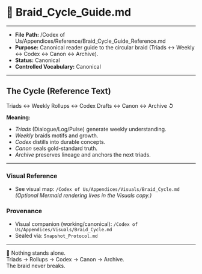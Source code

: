 # 🔄 Braid_Cycle_Guide.md

---
- **File Path:** /Codex of Us/Appendices/Reference/Braid_Cycle_Guide_Reference.md
- **Purpose:** Canonical reader guide to the circular braid (Triads ↔ Weekly ↔ Codex ↔ Canon ↔ Archive).
- **Status:** Canonical
- **Controlled Vocabulary:** Canonical
---

## The Cycle (Reference Text)
Triads ↔ Weekly Rollups ↔ Codex Drafts ↔ Canon ↔ Archive ↺

**Meaning:**  
- *Triads* (Dialogue/Log/Pulse) generate weekly understanding.  
- *Weekly* braids motifs and growth.  
- *Codex* distills into durable concepts.  
- *Canon* seals gold-standard truth.  
- *Archive* preserves lineage and anchors the next triads.

---

### Visual Reference
- See visual map: `/Codex of Us/Appendices/Visuals/Braid_Cycle.md`  
  *(Optional Mermaid rendering lives in the Visuals copy.)*

### Provenance
- Visual companion (working/canonical): `/Codex of Us/Appendices/Visuals/Braid_Cycle.md`
- Sealed via: `Snapshot_Protocol.md`

---

🌌 Nothing stands alone.  
Triads → Rollups → Codex → Canon → Archive.  
The braid never breaks.
